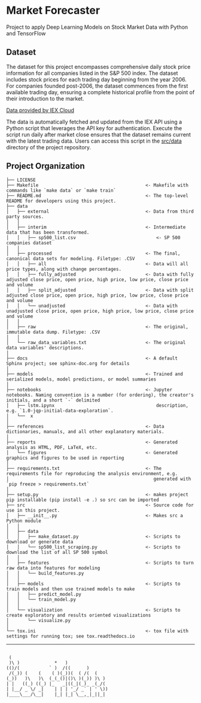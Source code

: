 Market Forecaster
==============================

Project to apply Deep Learning Models on Stock Market Data with Python and TensorFlow



Dataset
------------
The dataset for this project encompasses comprehensive daily stock price information for all companies listed in the S&P 500 index. The dataset includes stock prices for each trading day beginning from the year 2006. For companies founded post-2006, the dataset commences from the first available trading day, ensuring a complete historical profile from the point of their introduction to the market.

<a href="https://iexcloud.io">Data provided by IEX Cloud</a>

The data is automatically fetched and updated from the IEX API using a Python script that leverages the API key for authentication. Execute the script run daily after market close ensures that the dataset remains current with the latest trading data. Users can access this script in the [src/data](https://github.com/tranhlok/market-forecaster/tree/main/src/data) directory of the project repository.


Project Organization
------------

    ├── LICENSE
    ├── Makefile                                        <- Makefile with commands like `make data` or `make train`
    ├── README.md                                       <- The top-level README for developers using this project.
    ├── data
    │   ├── external                                    <- Data from third party sources.
    │   │   
    │   ├── interim                                     <- Intermediate data that has been transformed.
    │   │   ├── sp500_list.csv                              <- SP 500 companies dataset
    │   │ 
    │   ├── processed                                   <- The final, canonical data sets for modeling. Filetype: .CSV
    │   │   ├── all                                     <- Data will all price types, along with change percentages.
    │   │   ├── fully_adjusted                          <- Data with fully adjusted close price, open price, high price, low price, close price and volume
    │   │   ├── split_adjusted                          <- Data with split adjusted close price, open price, high price, low price, close price and volume
    │   │   └── unadjusted                              <- Data with unadjusted close price, open price, high price, low price, close price and volume
    │   │
    │   ├── raw                                         <- The original, immutable data dump. Filetype: .CSV
    │   │
    │   └── raw_data_variables.txt                      <- The original data variables' descriptions.
    │
    ├── docs                                            <- A default Sphinx project; see sphinx-doc.org for details
    │
    ├── models                                          <- Trained and serialized models, model predictions, or model summaries
    │
    ├── notebooks                                       <- Jupyter notebooks. Naming convention is a number (for ordering), the creator's initials, and a short `-` delimited 
    │   ├── lstm.ipynx                                      description, e.g. `1.0-jqp-initial-data-exploration`.
    │   └──  x                    
    │
    ├── references                                      <- Data dictionaries, manuals, and all other explanatory materials.
    │
    ├── reports                                         <- Generated analysis as HTML, PDF, LaTeX, etc.
    │   └── figures                                     <- Generated graphics and figures to be used in reporting
    │
    ├── requirements.txt                                <- The requirements file for reproducing the analysis environment, e.g.
    │                                                      generated with `pip freeze > requirements.txt`
    │
    ├── setup.py                                        <- makes project pip installable (pip install -e .) so src can be imported
    ├── src                                             <- Source code for use in this project.
    │   ├── __init__.py                                 <- Makes src a Python module
    │   │
    │   ├── data           
    │   │   ├── make_dataset.py                         <- Scripts to download or generate data
    │   │   └── sp500_list_scraping.py                  <- Scripts to download the list of all SP 500 symbol     
    │   │
    │   ├── features                                    <- Scripts to turn raw data into features for modeling
    │   │   └── build_features.py
    │   │
    │   ├── models                                      <- Scripts to train models and then use trained models to make               
    │   │   ├── predict_model.py
    │   │   └── train_model.py
    │   │
    │   └── visualization                               <- Scripts to create exploratory and results oriented visualizations
    │       └── visualize.py
    │
    └── tox.ini                                         <- tox file with settings for running tox; see tox.readthedocs.io
--------

```

 (                                     
 )\ )             *   )                
(()/(           ` )  /((      )        
 /(_)) (    (    ( )(_))(  ( /(  (     
(_))   )\   )\  (_(_()|()\ )(_)) )\ )  
| |   ((_) ((_) |_   _|((_|(_)_ _(_/(  
| |__/ _ \/ _|    | | | '_/ _` | ' \)) 
|____\___/\__|    |_| |_| \__,_|_||_|  
                                       
                                                                                                                                                         
```
